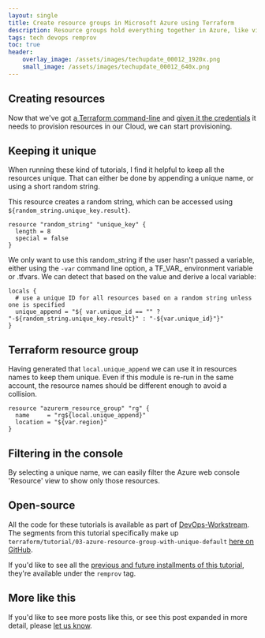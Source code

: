 ```yaml
---
layout: single
title: Create resource groups in Microsoft Azure using Terraform
description: Resource groups hold everything together in Azure, like virtual containers for the resources we provision.
tags: tech devops remprov
toc: true
header:
    overlay_image: /assets/images/techupdate_00012_1920x.png
    small_image: /assets/images/techupdate_00012_640x.png
---
```


## Creating resources
Now that we've got [a Terraform command-line](/tech/2019/terraform-command-line-for-remote-provisioning/) and [given it the credentials](/tech/2019/set-up-terraform-with-Azure/) it needs to provision resources in our Cloud, we can start provisioning.

## Keeping it unique
When running these kind of tutorials, I find it helpful to keep all the resources unique.  That can either be done by appending a unique name, or using a short random string.

This resource creates a random string, which can be accessed using `${random_string.unique_key.result}`.
```
resource "random_string" "unique_key" {
  length = 8
  special = false
}
```

We only want to use this random_string if the user hasn't passed a variable, either using the `-var` command line option, a TF_VAR_ environment variable or .tfvars.  We can detect that based on the value and derive a local variable:
```
locals {
  # use a unique ID for all resources based on a random string unless one is specified
  unique_append = "${ var.unique_id == "" ? "-${random_string.unique_key.result}" : "-${var.unique_id}"}"
}
```

## Terraform resource group
Having generated that `local.unique_append` we can use it in resources names to keep them unique.  Even if this module is re-run in the same account, the resource names should be different enough to avoid a collision.
```
resource "azurerm_resource_group" "rg" {
  name     = "rg${local.unique_append}"
  location = "${var.region}"
}
```

## Filtering in the console
By selecting a unique name, we can easily filter the Azure web console 'Resource' view to show only those resources.

<!--- @todo insert console screenshot -->

## Open-source
All the code for these tutorials is available as part of [DevOps-Workstream](https://github.com/lightenna/devops-workstream).  The segments from this tutorial specifically make up `terraform/tutorial/03-azure-resource-group-with-unique-default` [here on GitHub](https://github.com/lightenna/devops-workstream/tree/master/terraform/tutorial/03-azure-resource-group-with-unique-default).

If you'd like to see all the [previous and future installments of this tutorial](/tech/remprov), they're available under the `remprov` tag.

## More like this
If you'd like to see more posts like this, or see this post expanded in more detail, please [let us know](/contact).

